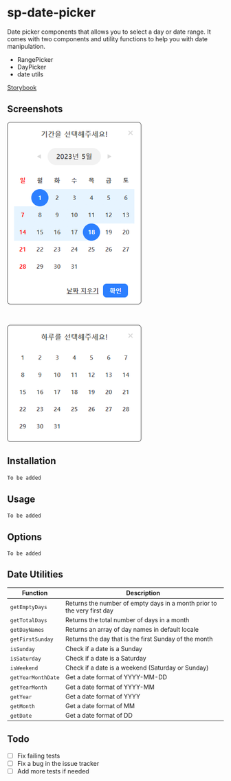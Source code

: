 # sp-date-picker

Date picker components that allows you to select a day or date range.
It comes with two components and utility functions to help you with date manipulation.

- RangePicker
- DayPicker
- date utils

[Storybook](https://640efcd05a191d88bc939551-wqitemnddj.chromatic.com/)

## Screenshots

![range picker](assets/range-picker.png)

<br/>

![day picker](assets/day-picker.png)

## Installation

```bash
To be added
```

## Usage

```
To be added
```

## Options

```
To be added
```

## Date Utilities

| Function           | Description                                                             |
| ------------------ | ----------------------------------------------------------------------- |
| `getEmptyDays`     | Returns the number of empty days in a month prior to the very first day |
| `getTotalDays`     | Returns the total number of days in a month                             |
| `getDayNames`      | Returns an array of day names in default locale                         |
| `getFirstSunday`   | Returns the day that is the first Sunday of the month                   |
| `isSunday`         | Check if a date is a Sunday                                             |
| `isSaturday`       | Check if a date is a Saturday                                           |
| `isWeekend`        | Check if a date is a weekend (Saturday or Sunday)                       |
| `getYearMonthDate` | Get a date format of YYYY-MM-DD                                         |
| `getYearMonth`     | Get a date format of YYYY-MM                                            |
| `getYear`          | Get a date format of YYYY                                               |
| `getMonth`         | Get a date format of MM                                                 |
| `getDate`          | Get a date format of DD                                                 |

## Todo

- [ ] Fix failing tests
- [ ] Fix a bug in the issue tracker
- [ ] Add more tests if needed
